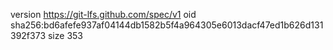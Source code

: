 version https://git-lfs.github.com/spec/v1
oid sha256:bd6afefe937af04144db1582b5f4a964305e6013dacf47ed1b626d131392f373
size 353
